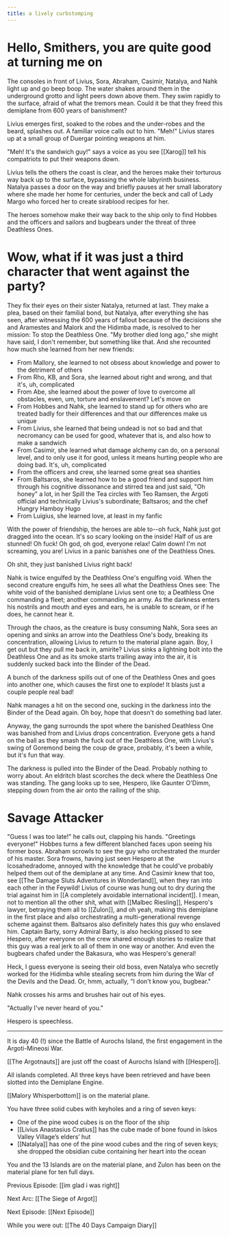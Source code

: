 ```yaml
---
title: a lively curbstomping
---
```


# Hello, Smithers, you are quite good at turning me on
The consoles in front of Livius, Sora, Abraham, Casimir, Natalya, and Nahk light up and go beep boop. The water shakes around them in the underground grotto and light peers down above them. They swim rapidly to the surface, afraid of what the tremors mean. Could it be that they freed this demiplane from 600 years of banishment?

Livius emerges first, soaked to the robes and the under-robes and the beard, splashes out. A familiar voice calls out to him. "Meh!" Livius stares up at a small group of Duergar pointing weapons at him. 

"Meh! It's the sandwich guy!" says a voice as you see [[Xarog]] tell his compatriots to put their weapons down. 

Livius tells the others the coast is clear, and the heroes make their torturous way back up to the surface, bypassing the whole labyrinth business. Natalya passes a door on the way and briefly pauses at her small laboratory where she made her home for centuries, under the beck and call of Lady Margo who forced her to create sirablood recipes for her. 

The heroes somehow make their way back to the ship only to find Hobbes and the officers and sailors and bugbears under the threat of three Deathless Ones. 

# Wow, what if it was just a third character that went against the party?

They fix their eyes on their sister Natalya, returned at last. They make a plea, based on their familial bond, but Natalya, after everything she has seen, after witnessing the 600 years of fallout because of the decisions she and Aramestes and Malork and the Hidimba made, is resolved to her mission: To stop the Deathless One. "My brother died long ago," she might have said, I don't remember, but something like that. And she recounted how much she learned from her new friends: 

- From Mallory, she learned to not obsess about knowledge and power to the detriment of others
- From Rho, KB, and Sora, she learned about right and wrong, and that it's, uh, complicated
- From Abe, she learned about the power of love to overcome all obstacles, even, um, torture and enslavement? Let's move on
- From Hobbes and Nahk, she learned to stand up for others who are treated badly for their differences and that our differences make us unique 
- From Livius, she learned that being undead is not so bad and that necromancy can be used for good, whatever that is, and also how to make a sandwich
- From Casimir, she learned what damage alchemy can do, on a personal level, and to only use it for good, unless it means hurting people who are doing bad. It's, uh, complicated
- From the officers and crew, she learned some great sea shanties
- From Baltsaros, she learned how to be a good friend and support him through his cognitive dissonance and stirred tea and just said, "Oh honey" a lot, in her Spill the Tea circles with Teo Ramsen, the Argoti official and technically Livius's subordinate; Baltsaros; and the chef Hungry Hamboy Hugo 
- From Luigius, she learned love, at least in my fanfic

With the power of friendship, the heroes are able to--oh fuck, Nahk just got dragged into the ocean. It's so scary looking on the inside! Half of us are stunned! Oh fuck! Oh god, oh god, everyone relax! Calm down! I'm not screaming, you are! Livius in a panic banishes one of the Deathless Ones.

Oh shit, they just banished Livius right back! 

Nahk is twice engulfed by the Deathless One's engulfing void. When the second creature engulfs him, he sees all what the Deathless Ones see: The white void of the banished demiplane Livius sent one to; a Deathless One commanding a fleet; another commanding an army. As the darkness enters his nostrils and mouth and eyes and ears, he is unable to scream, or if he does, he cannot hear it.

Through the chaos, as the creature is busy consuming Nahk, Sora sees an opening and sinks an arrow into the Deathless One's body, breaking its concentration, allowing Livius to return to the material plane again. Boy, I get out but they pull me back in, amirite? Livius sinks a lightning bolt into the Deathless One and as its smoke starts trailing away into the air, it is suddenly sucked back into the Binder of the Dead.

A bunch of the darkness spills out of one of the Deathless Ones and goes into another one, which causes the first one to explode! It blasts just a couple people real bad!

Nahk manages a hit on the second one, sucking in the darkness into the Binder of the Dead again. Oh boy, hope that doesn't do something bad later. 

Anyway, the gang surrounds the spot where the banished Deathless One was banished from and Livius drops concentration. Everyone gets a hand on the ball as they smash the fuck out of the Deathless One, with Livius's swing of Goremond being the coup de grace, probably, it's been a while, but it's fun that way. 

The darkness is pulled into the Binder of the Dead. Probably nothing to worry about. An eldritch blast scorches the deck where the Deathless One was standing. The gang looks up to see, Hespero, like  Gaunter O'Dimm, stepping down from the air onto the railing of the ship. 

# Savage Attacker

"Guess I was too late!" he calls out, clapping his hands. "Greetings everyone!" Hobbes turns a few different blanched faces upon seeing his former boss. Abraham scrowls to see the guy who orchestrated the murder of his master. Sora frowns, having just seen Hespero at the Icosahedradome, annoyed with the knowledge that he could've probably helped them out of the demiplane at any time. And Casimir knew that too, see [[The Damage Sluts Adventures in Wonderland]], when they ran into each other in the Feywild! Livius of course was hung out to dry during the trial against him in [[A completely avoidable international incident]]. I mean, not to mention all the other shit, what with [[Malbec Riesling]], Hespero's lawyer, betraying them all to [[Zulon]], and oh yeah, making this demiplane in the first place and also orchestrating a multi-generational revenge scheme against them. Baltsaros also definitely hates this guy who enslaved him. Captain Barty, sorry Admiral Barty, is also hecking pissed to see Hespero, after everyone on the crew shared enough stories to realize that this guy was a real jerk to all of them in one way or another. And even the bugbears chafed under the Bakasura, who was Hespero's general! 

Heck, I guess everyone is seeing their old boss, even Natalya who secretly worked for the Hidimba while stealing secrets from him during the War of the Devils and the Dead. Or, hmm, actually, "I don't know you, bugbear."

Nahk crosses his arms and brushes hair out of his eyes. 

"Actually I've never heard of you."

Hespero is speechless.

---
It is day 40 (!) since the Battle of Aurochs Island, the first engagement in the Argoti-Mineosi War.

[[The Argotnauts]] are just off the coast of Aurochs Island with [[Hespero]]. 

All islands completed. All three keys have been retrieved and have been slotted into the Demiplane Engine.

[[Malory Whisperbottom]] is on the material plane.

You have three solid cubes with keyholes and a ring of seven keys:

-   One of the pine wood cubes is on the floor of the ship
-   [[Livius Anastasius Cratius]] has the cube made of bone found in Iskos Valley Village’s elders’ hut
-   [[Natalya]] has one of the pine wood cubes and the ring of seven keys; she dropped the obsidian cube containing her heart into the ocean

You and the 13 Islands are on the material plane, and Zulon has been on the material plane for ten full days.

Previous Episode: [[im glad i was right]]

Next Arc: [[The Siege of Argot]]

Next Episode: [[Next Episode]]

While you were out: [[The 40 Days Campaign Diary]]